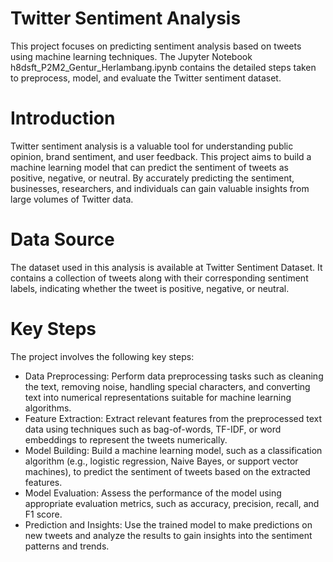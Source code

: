# Twitter Sentiment Analysis
This project focuses on predicting sentiment analysis based on tweets using machine learning techniques. The Jupyter Notebook h8dsft_P2M2_Gentur_Herlambang.ipynb contains the detailed steps taken to preprocess, model, and evaluate the Twitter sentiment dataset.


# Introduction
Twitter sentiment analysis is a valuable tool for understanding public opinion, brand sentiment, and user feedback. This project aims to build a machine learning model that can predict the sentiment of tweets as positive, negative, or neutral. By accurately predicting the sentiment, businesses, researchers, and individuals can gain valuable insights from large volumes of Twitter data.

# Data Source
The dataset used in this analysis is available at Twitter Sentiment Dataset. It contains a collection of tweets along with their corresponding sentiment labels, indicating whether the tweet is positive, negative, or neutral.

# Key Steps
The project involves the following key steps:

- Data Preprocessing: Perform data preprocessing tasks such as cleaning the text, removing noise, handling special characters, and converting text into numerical representations suitable for machine learning algorithms.
- Feature Extraction: Extract relevant features from the preprocessed text data using techniques such as bag-of-words, TF-IDF, or word embeddings to represent the tweets numerically.
- Model Building: Build a machine learning model, such as a classification algorithm (e.g., logistic regression, Naive Bayes, or support vector machines), to predict the sentiment of tweets based on the extracted features.
- Model Evaluation: Assess the performance of the model using appropriate evaluation metrics, such as accuracy, precision, recall, and F1 score.
- Prediction and Insights: Use the trained model to make predictions on new tweets and analyze the results to gain insights into the sentiment patterns and trends.
